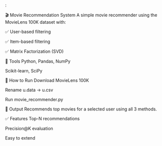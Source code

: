 :

🎬 Movie Recommendation System
A simple movie recommender using the MovieLens 100K dataset with:

✅ User-based filtering

✅ Item-based filtering

✅ Matrix Factorization (SVD)

🔧 Tools
Python, Pandas, NumPy

Scikit-learn, SciPy

🚀 How to Run
Download MovieLens 100K

Rename u.data → u.csv

Run movie_recommender.py

📌 Output
Recommends top movies for a selected user using all 3 methods.

✅ Features
Top-N recommendations

Precision@K evaluation

Easy to extend

